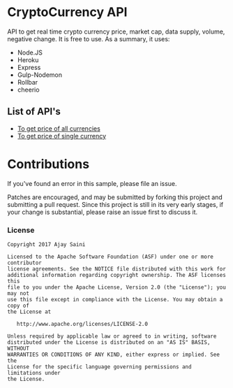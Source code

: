 # CryptoCurrency API

API to get real time crypto currency price, market cap, data supply, volume, negative change. It is free to use. As a summary, it uses:

* Node.JS
* Heroku
* Express
* Gulp-Nodemon
* Rollbar
* cheerio

## List of API's

* [To get price of all currencies](https://cryptocurrency-api.herokuapp.com/ticker)
* [To get price of single currency](https://cryptocurrency-api.herokuapp.com/ticker/Bitcoin)

# Contributions

If you've found an error in this sample, please file an issue.

Patches are encouraged, and may be submitted by forking this project and submitting a pull request. Since this project is still in its very early stages, if your change is substantial, please raise an issue first to discuss it.

### License

```
Copyright 2017 Ajay Saini

Licensed to the Apache Software Foundation (ASF) under one or more contributor
license agreements. See the NOTICE file distributed with this work for
additional information regarding copyright ownership. The ASF licenses this
file to you under the Apache License, Version 2.0 (the "License"); you may not
use this file except in compliance with the License. You may obtain a copy of
the License at

   http://www.apache.org/licenses/LICENSE-2.0

Unless required by applicable law or agreed to in writing, software
distributed under the License is distributed on an "AS IS" BASIS, WITHOUT
WARRANTIES OR CONDITIONS OF ANY KIND, either express or implied. See the
License for the specific language governing permissions and limitations under
the License.
```
